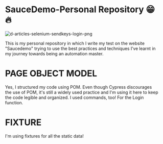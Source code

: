 # SauceDemo-Personal Repository 😁 🔥

![d-articles-selenium-sendkeys-login-png](https://github.com/QAZebass/SauceDemo-Personal/assets/113566192/03c899fb-5c6f-4ab6-9b2b-3beca8d2a0ea)

This is my personal repository in which I write my test on the website "Saucedemo" trying to use the best practices and techniques I've learnt in my journey towards being an automation master.

# PAGE OBJECT MODEL

Yes, I structured my code using POM. Even though Cypress discourages the use of POM, it's still a widely used practice and I'm using it here to keep the code legible and organized. I used commands, too! For the Login function.

# FIXTURE

I'm using fixtures for all the static data!
